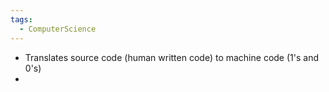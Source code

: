 ```yaml
---
tags:
  - ComputerScience
---
```

- Translates source code (human written code) to machine code (1's and 0's)
- 